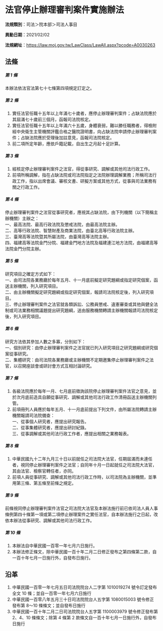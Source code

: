 # 法官停止辦理審判案件實施辦法



**法規類別**：司法＞院本部＞司法人事目

**異動日期**：2021/02/02  

**法規網址**：https://law.moj.gov.tw/LawClass/LawAll.aspx?pcode=A0030263



## 法條
##### 第 1 條
本辦法依法官法第七十七條第四項規定訂定之。

##### 第 2 條
1. 實任法官任職十五年以上年滿七十歲者，應停止辦理審判案件；占缺法院應於其屆滿七十歲前三個月，函報司法院核定。
1. 實任法官任職十五年以上年滿六十五歲，身體衰弱，難以勝任職務者，得檢附經中央衛生主管機關評鑑合格之醫院證明書，向占缺法院申請停止辦理審判案件；占缺法院應於受理後加註意見，函報司法院核定。
1. 前二項所定年齡，應依戶籍記載，自出生之月起十足計算。

##### 第 3 條
1. 經核定停止辦理審判案件之法官，得從事研究、調解或其他司法行政工作。
1. 前項所稱調解，指在占缺法院或司法院指定之法院辦理調解業務；所稱司法行政工作，指以出席會議、審核文書、研擬方案或其他方式，從事與司法業務有關之行政工作。

##### 第 4 條
停止辦理審判案件之法官從事研究者，應視其占缺法院，由下列機關（以下簡稱主辦機關）主辦之：  
一、最高法院、最高行政法院及懲戒法院，由最高法院主辦。  
二、高等行政法院、智慧財產及商業法院，由臺北高等行政法院主辦。  
三、臺灣高等法院暨其所屬法院，由臺灣高等法院主辦。  
四、福建高等法院金門分院、福建金門地方法院及福建連江地方法院，由福建高等法院金門分院主辦。

##### 第 5 條
研究項目之確定方式如下：  
一、由司法院各業務廳於每年五月、十一月底前擬定研究題綱或指定研究個案，函送主辦機關，列入研究項目。  
二、由主辦機關擬定研究題綱或指定研究個案，報請司法院核定後，列入研究項目。  
三、停止辦理審判案件之法官就各類訴訟、公務員懲戒、違憲審查或其他與健全法制或司法業務相關議題提出研究題綱，送由服務機關轉請主辦機關報請司法院核定後，列入研究項目。

##### 第 6 條
研究方法依其參加人數之多寡，分別如下：  
一、個別研究：由停止辦理審判案件之法官就已列入研究項目之研究題綱或研究個案從事研究。  
二、集體研究：由司法院各業務廳或主辦機關不定期邀集停止辦理審判案件之法官，以召開座談會或研討會方式互相討論研究。

##### 第 7 條
1. 各級法院應於每年一月、七月底前徵詢該院停止辦理審判案件法官之意見，並於次月底前造具自願從事研究、調解或其他司法行政工作清冊函送主辦機關列管。
1. 前項冊列人員應於每年五月、十一月底前提出下列文件，由所屬法院轉請主辦機關報請司法院備查：  
一、從事個人研究者，應提出研究報告。  
二、從事集體研究者，應提出研討紀錄。  
三、從事調解或其他司法行政工作者，應提出相關之業務報表。

##### 第 8 條
1. 中華民國九十二年九月三十日以前就任之司法院大法官，任期屆滿而未連任者，視同停止辦理審判案件之法官；自同年十月一日起就任之司法院大法官，其由法官、檢察官轉任者，亦同。
1. 前項人員從事研究、調解或其他司法行政工作時，以司法院為主辦機關，並準用第三條、第五條至前條之規定。

##### 第 9 條
前條視同停止辦理審判案件法官之司法院大法官及本辦法施行前已依司法人員人事條例第四十條第一項或第二項停止辦理案件之實任法官，自本辦法施行之日起，改依本辦法從事研究、調解或其他司法行政工作。

##### 第 10 條
1. 本辦法自中華民國一百零一年七月六日施行。
1. 本辦法修正條文，除中華民國一百十年二月二日修正發布之第四條第二款，自一百十年七月一日施行外，自發布日施行。

## 沿革
1. 中華民國一百零一年七月五日司法院院台人二字第 1010019274 號令訂定發布全文 10 條；並自一百零一年七月六日施行
1. 中華民國一百零八年五月三十日司法院院台人五字第 1080015003 號令修正發布第 8～10  條條文；並自發布日施行
1. 中華民國一百十年二月二日司法院院台人五字第 1100003979 號令修正發布第 2、4、10 條條文；除第 4  條第 2  款條文自一百十年七月一日施行外，自發布日施行
